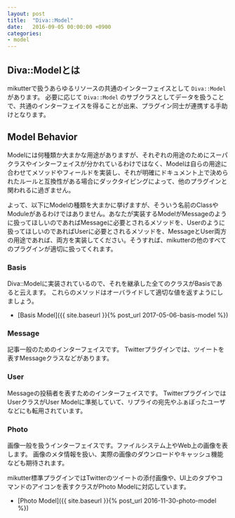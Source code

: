 ```yaml
---
layout: post
title:  "Diva::Model"
date:   2016-09-05 00:00:00 +0900
categories:
- model
---
```

## Diva::Modelとは

mikutterで扱うあらゆるリソースの共通のインターフェイスとして `Diva::Model` があります。
必要に応じて `Diva::Model` のサブクラスとしてデータを扱うことで、共通のインターフェイスを得ることが出来、プラグイン同士が連携する手助けとなります。

## Model Behavior

Modelには何種類か大まかな用途がありますが、それぞれの用途のためにスーパクラスやインターフェイスが分かれているわけではなく、Modelは自らの用途に合わせてメソッドやフィールドを実装し、それが明確にドキュメント上で決められたルールと互換性がある場合にダックタイピングによって、他のプラグインと関われるに過ぎません。

よって、以下にModelの種類を大まかに挙げますが、そういう名前のClassやModuleがあるわけではありません。あなたが実装するModelがMessageのように扱ってほしいのであればMessageに必要とされるメソッドを、Userのように扱ってほしいのであればUserに必要とされるメソッドを、MessageとUser両方の用途であれば、両方を実装してください。そうすれば、mikutterの他のすべてのプラグインが適切に扱ってくれます。

### Basis

Diva::Modelに実装されているので、それを継承した全てのクラスがBasisであると云えます。
これらのメソッドはオーバライドして適切な値を返すようにしましょう。

- [Basis Model]({{ site.baseurl }}{% post_url 2017-05-06-basis-model %})

### Message

記事一般のためのインターフェイスです。
Twitterプラグインでは、ツイートを表すMessageクラスなどがあります。

### User

Messageの投稿者を表すためのインターフェイスです。
TwitterプラグインではUserクラスがUser Modelに準拠していて、リプライの宛先やふぁぼったユーザなどにも転用されています。

### Photo

画像一般を扱うインターフェイスです。ファイルシステム上やWeb上の画像を表します。
画像のメタ情報を扱い、実際の画像のダウンロードやキャッシュ機能なども期待されます。

mikutter標準プラグインではTwitterのツイートの添付画像や、UI上のタブやコマンドのアイコンを表すクラスがPhoto Modelに対応しています。

- [Photo Model]({{ site.baseurl }}{% post_url 2016-11-30-photo-model %})
